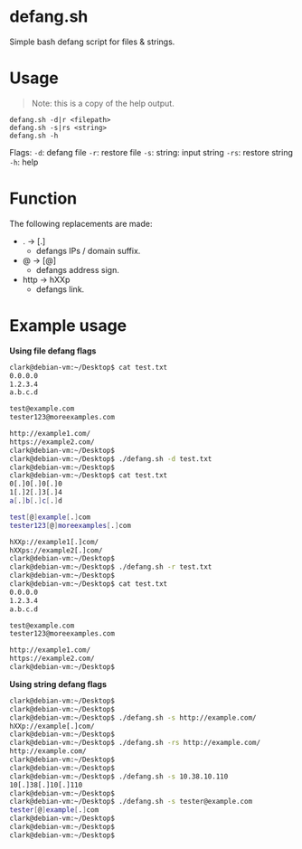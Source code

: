 # defang.sh
Simple bash defang script for files &amp; strings.

# Usage
> Note: this is a copy of the help output.

	defang.sh -d|r <filepath>
	defang.sh -s|rs <string>
	defang.sh -h

Flags:
	```-d```: defang file
	```-r```: restore file
	```-s```: string: input string
	```-rs```: restore string
	```-h```: help

# Function
The following replacements are made:
* . -> [.]
  * defangs IPs / domain suffix.
* @ -> [@]
  * defangs address sign.
* http -> hXXp
  * defangs link.
 
# Example usage

**Using file defang flags**
```bash
clark@debian-vm:~/Desktop$ cat test.txt 
0.0.0.0
1.2.3.4 
a.b.c.d

test@example.com
tester123@moreexamples.com

http://example1.com/
https://example2.com/
clark@debian-vm:~/Desktop$ 
clark@debian-vm:~/Desktop$ ./defang.sh -d test.txt
clark@debian-vm:~/Desktop$ 
clark@debian-vm:~/Desktop$ cat test.txt 
0[.]0[.]0[.]0
1[.]2[.]3[.]4 
a[.]b[.]c[.]d

test[@]example[.]com
tester123[@]moreexamples[.]com

hXXp://example1[.]com/
hXXps://example2[.]com/
clark@debian-vm:~/Desktop$ 
clark@debian-vm:~/Desktop$ ./defang.sh -r test.txt
clark@debian-vm:~/Desktop$ 
clark@debian-vm:~/Desktop$ cat test.txt 
0.0.0.0
1.2.3.4 
a.b.c.d

test@example.com
tester123@moreexamples.com

http://example1.com/
https://example2.com/
clark@debian-vm:~/Desktop$
```

**Using string defang flags**
```bash
clark@debian-vm:~/Desktop$ 
clark@debian-vm:~/Desktop$ 
clark@debian-vm:~/Desktop$ ./defang.sh -s http://example.com/
hXXp://example[.]com/
clark@debian-vm:~/Desktop$ 
clark@debian-vm:~/Desktop$ ./defang.sh -rs http://example.com/
http://example.com/
clark@debian-vm:~/Desktop$ 
clark@debian-vm:~/Desktop$ 
clark@debian-vm:~/Desktop$ ./defang.sh -s 10.38.10.110
10[.]38[.]10[.]110
clark@debian-vm:~/Desktop$ 
clark@debian-vm:~/Desktop$ ./defang.sh -s tester@example.com
tester[@]example[.]com
clark@debian-vm:~/Desktop$ 
clark@debian-vm:~/Desktop$ 
clark@debian-vm:~/Desktop$
```
